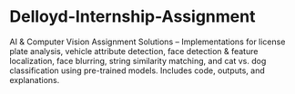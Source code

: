 # Delloyd-Internship-Assignment
AI &amp; Computer Vision Assignment Solutions – Implementations for license plate analysis, vehicle attribute detection, face detection &amp; feature localization, face blurring, string similarity matching, and cat vs. dog classification using pre-trained models. Includes code, outputs, and explanations.
